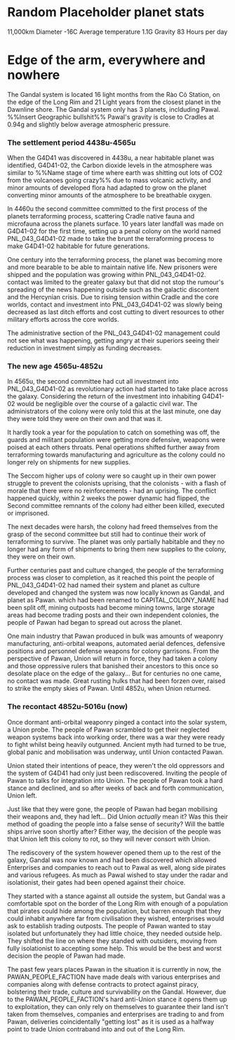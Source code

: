 # Random Placeholder planet stats
11,000km Diameter
-16C Average temperature
1.1G Gravity
83 Hours per day
# Edge of the arm, everywhere and nowhere 
The Gandal system is located 16 light months from the Rào Cỏ Station, on the edge of the Long Rim and 21 Light years from the closest planet in the Dawnline shore. The Gandal system only has 3 planets, inclduding Pawal. %%Insert Geographic bullshit%% Pawal's gravity is close to Cradles at 0.94g and slightly below average atmospheric pressure. 
### The settlement period 4438u-4565u
When the G4D41 was discovered in 4438u, a near habitable planet was identified, G4D41-02, the Carbon dioxide levels in the atmosphere was similar to %%Name stage of time where earth was shitting out lots of CO2 from the volcanoes going crazy%% due to mass volcanic activity, and minor amounts of developed flora had adapted to grow on the planet converting minor amounts of the atmosphere to be breathable oxygen.

In 4460u the second committee committed to the first process of the planets terraforming process, scattering Cradle native fauna and microfauna across the planets surface. 10 years later landfall was made on G4D41-02 for the first time, setting up a penal colony on the world named PNL_043_G4D41-02 made to take the brunt the terraforming process to make G4D41-02 habitable for future generations.

One century into the terraforming process, the planet was becoming more and more bearable to be able to maintain native life. New prisoners were shipped and the population was growing within PNL_043_G4D41-02. contact was limited to the greater galaxy but that did not stop the rumour's spreading of the news happening outside such as the galactic discontent and the Hercynian crisis. Due to rising tension within Cradle and the core worlds, contact and investment into PNL_043_G4D41-02 was slowly being decreased as last ditch efforts and cost cutting to divert resources to other military efforts across the core worlds.

The administrative section of the PNL_043_G4D41-02 management could not see what was happening, getting angry at their superiors seeing their reduction in investment simply as funding decreases.

### The new age 4565u-4852u
In 4565u, the second committee had cut all investment into PNL_043_G4D41-02 as revolutionary action had started to take place across the galaxy. Considering the return of the investment into inhabiting G4D41-02 would be negligible over the course of a galactic civil war. The administrators of the colony were only told this at the last minute, one day they were told they were on their own and that was it.

It hardly took a year for the population to catch on something was off, the guards and militant population were getting more defensive, weapons were poised at each others throats. Penal operations shifted further away from terraforming towards manufacturing and agriculture as the colony could no longer rely on shipments for new supplies. 

The Seccom higher ups of colony were so caught up in their own power struggle to prevent the colonists uprising, that the colonists - with a flash of morale that there were no reinforcements - had an uprising. The conflict happened quickly, within 2 weeks the power dynamic had flipped, the Second committee remnants of the colony had either been killed, executed or imprisoned.

The next decades were harsh, the colony had freed themselves from the grasp of the second committee but still had to continue their work of terraforming to survive. The planet was only partially habitable and they no longer had any form of shipments to bring them new supplies to the colony, they were on their own.

Further centuries past and culture changed, the people of the terraforming process was closer to completion, as it reached this point the people of PNL_043_G4D41-02 had named their system and planet as culture developed and changed the system was now locally known as Gandal, and planet as Pawan. which had been renamed to CAPITAL_COLONY_NAME had been split off, mining outposts had become mining towns, large storage areas had become trading posts and their own independent colonies, the people of Pawan had began to spread out across the planet.

One main industry that Pawan produced in bulk was amounts of weaponry manufacturing, anti-orbital weapons, automated aerial defences, defensive positions and personnel defense weapons for colony garrisons. From the perspective of Pawan, Union will return in force, they had taken a colony and those oppressive rulers that banished their ancestors to this once so desolate place on the edge of the galaxy... But for centuries no one came, no contact was made. Great rusting hulks that had been forzen over, raised to strike the empty skies of Pawan. Until 4852u, when Union returned. 

### The recontact 4852u-5016u (now)
Once dormant anti-orbital weaponry pinged a contact into the solar system, a Union probe. The people of Pawan scrambled to get their neglected weapon systems back into working order, there was a war they were ready to fight whilst being heavily outgunned. Ancient myth had turned to be true, global panic and mobilisation was underway, until Union contacted Pawan.

Union stated their intentions of peace, they weren't the old oppressors and the system of G4D41 had only just been rediscovered. Inviting the people of Pawan to talks for integration into Union. The people of Pawan took a hard stance and declined, and so after weeks of back and forth communication, Union left.

Just like that they were gone, the people of Pawan had began mobilising their weapons and, they had left... Did Union *actually* mean it? Was this their method of goading the people into a false sense of security? Will the battle ships arrive soon shortly after? Either way, the decision of the people was that Union left this colony to rot, so they will never consort with Union.

The rediscovery of the system however opened them up to the rest of the galaxy, Gandal was now known and had been discovered which allowed Enterprises and companies to reach out to Pawal as well, along side pirates and various refugees. As much as Pawal wished to stay under the radar and isolationist, their gates had been opened against their choice.

They started with a stance against all outside the system, but Gandal was a comfortable spot on the border of the Long Rim with enough of a population that pirates could hide among the population, but barren enough that they could inhabit anywhere far from civilisation they wished, enterprises would ask to establish trading outposts. The people of Pawan wanted to stay isolated but unfortunately they had little choice, they needed outside help. They shifted the line on where they standed with outsiders, moving from fully isolationist to accepting some help. This would be the best and worst decision the people of Pawan had made.

The past few years places Pawan in the situation it is currently in now, the PAWAN_PEOPLE_FACTION have made deals with various enterprises and companies along with defense contracts to protect against piracy, bolstering their trade, culture and survivability on the Gandal. However, due to the PAWAN_PEOPLE_FACTION's hard anti-Union stance it opens them up to exploitation, they can only rely on themselves to guarantee their land isn't taken from themselves, companies and enterprises are trading to and from Pawan, deliveries coincidentally "getting lost" as it is used as a halfway point to trade Union contraband into and out of the Long Rim.